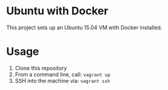 # Ubuntu with Docker

This project sets up an Ubuntu 15.04 VM with Docker installed.

# Usage

1. Clone this repository
2. From a command line, call: `vagrant up`
3. SSH into the machine via: `vagrant ssh`
